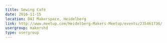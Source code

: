 ```yaml
---
title: Sewing Café
date: 2016-11-15
location: DAI Makerspace, Heidelberg
link: http://www.meetup.com/Heidelberg-Makers-Meetup/events/235461736/
usergroup: makershd
type: usergroup
---
```


